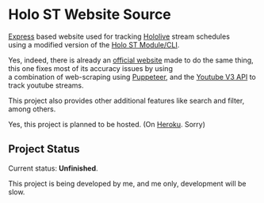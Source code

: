 # Holo ST Website Source
[Express](https://www.expressjs.com) based website used for tracking [Hololive](https://www.hololive.tv) stream schedules  
using a modified version of the [Holo ST Module/CLI](https://www.github.com/repledev/holo_st).

Yes, indeed, there is already an [official website](www.schedule.hololive.tv) made to do the same thing, this one fixes most of its accuracy issues by using  
a combination of web-scraping using [Puppeteer](https://github.com/puppeteer/puppeteer), and the [Youtube V3 API](https://developers.google.com/youtube/v3) to track youtube streams.

This project also provides other additional features like search and filter, among others.

Yes, this project is planned to be hosted. (On [Heroku](www.heroku.com). Sorry)

## Project Status
Current status: **Unfinished**.

This project is being developed by me, and me only, development will be slow.
